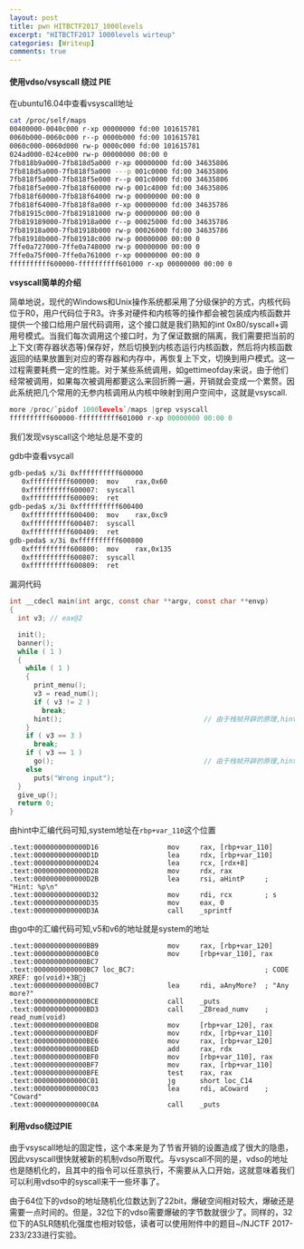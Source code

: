 ```yaml
---
layout: post
title: pwn HITBCTF2017_1000levels
excerpt: "HITBCTF2017 1000levels wirteup"
categories: [Writeup]
comments: true
---
```


#### 使用vdso/vsyscall 绕过 PIE
在ubuntu16.04中查看vsyscall地址
```bash
cat /proc/self/maps
00400000-0040c000 r-xp 00000000 fd:00 101615781                          /bin/cat
0060b000-0060c000 r--p 0000b000 fd:00 101615781                          /bin/cat
0060c000-0060d000 rw-p 0000c000 fd:00 101615781                          /bin/cat
024ad000-024ce000 rw-p 00000000 00:00 0                                  [heap]
7fb818b9a000-7fb818d5a000 r-xp 00000000 fd:00 34635806                   /lib/x86_64-linux-gnu/libc-2.23.so
7fb818d5a000-7fb818f5a000 ---p 001c0000 fd:00 34635806                   /lib/x86_64-linux-gnu/libc-2.23.so
7fb818f5a000-7fb818f5e000 r--p 001c0000 fd:00 34635806                   /lib/x86_64-linux-gnu/libc-2.23.so
7fb818f5e000-7fb818f60000 rw-p 001c4000 fd:00 34635806                   /lib/x86_64-linux-gnu/libc-2.23.so
7fb818f60000-7fb818f64000 rw-p 00000000 00:00 0 
7fb818f64000-7fb818f8a000 r-xp 00000000 fd:00 34635786                   /lib/x86_64-linux-gnu/ld-2.23.so
7fb81915c000-7fb819181000 rw-p 00000000 00:00 0 
7fb819189000-7fb81918a000 r--p 00025000 fd:00 34635786                   /lib/x86_64-linux-gnu/ld-2.23.so
7fb81918a000-7fb81918b000 rw-p 00026000 fd:00 34635786                   /lib/x86_64-linux-gnu/ld-2.23.so
7fb81918b000-7fb81918c000 rw-p 00000000 00:00 0 
7ffe0a727000-7ffe0a748000 rw-p 00000000 00:00 0                          [stack]
7ffe0a75f000-7ffe0a761000 r-xp 00000000 00:00 0                          [vdso]
ffffffffff600000-ffffffffff601000 r-xp 00000000 00:00 0                  [vsyscall]
```
**vsyscall简单的介绍**

简单地说，现代的Windows和Unix操作系统都采用了分级保护的方式，内核代码位于R0，用户代码位于R3。许多对硬件和内核等的操作都会被包装成内核函数并提供一个接口给用户层代码调用，这个接口就是我们熟知的int 0x80/syscall+调用号模式。当我们每次调用这个接口时，为了保证数据的隔离，我们需要把当前的上下文(寄存器状态等)保存好，然后切换到内核态运行内核函数，然后将内核函数返回的结果放置到对应的寄存器和内存中，再恢复上下文，切换到用户模式。这一过程需要耗费一定的性能。对于某些系统调用，如gettimeofday来说，由于他们经常被调用，如果每次被调用都要这么来回折腾一遍，开销就会变成一个累赘。因此系统把几个常用的无参内核调用从内核中映射到用户空间中，这就是vsyscall.


```c
more /proc/`pidof 1000levels`/maps |grep vsyscall
ffffffffff600000-ffffffffff601000 r-xp 00000000 00:00 0                  [vsyscall]
```
我们发现vsyscall这个地址总是不变的

gdb中查看vsycall
```bash
gdb-peda$ x/3i 0xffffffffff600000
   0xffffffffff600000:	mov    rax,0x60
   0xffffffffff600007:	syscall 
   0xffffffffff600009:	ret    
gdb-peda$ x/3i 0xffffffffff600400
   0xffffffffff600400:	mov    rax,0xc9
   0xffffffffff600407:	syscall 
   0xffffffffff600409:	ret    
gdb-peda$ x/3i 0xffffffffff600800
   0xffffffffff600800:	mov    rax,0x135
   0xffffffffff600807:	syscall 
   0xffffffffff600809:	ret     
```
漏洞代码
```c
int __cdecl main(int argc, const char **argv, const char **envp)
{
  int v3; // eax@2

  init();
  banner();
  while ( 1 )
  {
    while ( 1 )
    {
      print_menu();
      v3 = read_num();
      if ( v3 != 2 )
        break;
      hint();                                   // 由于栈帧开辟的原理,hint和go的rbp应该是同一个地址
    }
    if ( v3 == 3 )
      break;
    if ( v3 == 1 )
      go();                                     // 由于栈帧开辟的原理,hint和go的rbp应该是同一个地址
    else
      puts("Wrong input");
  }
  give_up();
  return 0;
}
```
由hint中汇编代码可知,system地址在`rbp+var_110`这个位置
```
.text:0000000000000D16                 mov     rax, [rbp+var_110]
.text:0000000000000D1D                 lea     rdx, [rbp+var_110]
.text:0000000000000D24                 lea     rcx, [rdx+8]
.text:0000000000000D28                 mov     rdx, rax
.text:0000000000000D2B                 lea     rsi, aHintP     ; "Hint: %p\n"
.text:0000000000000D32                 mov     rdi, rcx        ; s
.text:0000000000000D35                 mov     eax, 0
.text:0000000000000D3A                 call    _sprintf
```
由go中的汇编代码可知,v5和v6的地址就是system的地址
```
.text:0000000000000BB9                 mov     rax, [rbp+var_120]
.text:0000000000000BC0                 mov     [rbp+var_110], rax
.text:0000000000000BC7
.text:0000000000000BC7 loc_BC7:                                ; CODE XREF: go(void)+3Bj
.text:0000000000000BC7                 lea     rdi, aAnyMore?  ; "Any more?"
.text:0000000000000BCE                 call    _puts
.text:0000000000000BD3                 call    _Z8read_numv    ; read_num(void)
.text:0000000000000BD8                 mov     [rbp+var_120], rax
.text:0000000000000BDF                 mov     rdx, [rbp+var_110]
.text:0000000000000BE6                 mov     rax, [rbp+var_120]
.text:0000000000000BED                 add     rax, rdx
.text:0000000000000BF0                 mov     [rbp+var_110], rax
.text:0000000000000BF7                 mov     rax, [rbp+var_110]
.text:0000000000000BFE                 test    rax, rax
.text:0000000000000C01                 jg      short loc_C14
.text:0000000000000C03                 lea     rdi, aCoward    ; "Coward"
.text:0000000000000C0A                 call    _puts
```


#### 利用vdso绕过PIE
由于vsyscall地址的固定性，这个本来是为了节省开销的设置造成了很大的隐患，因此vsyscall很快就被新的机制vdso所取代。与vsyscall不同的是，vdso的地址也是随机化的，且其中的指令可以任意执行，不需要从入口开始，这就意味着我们可以利用vdso中的syscall来干一些坏事了。

由于64位下的vdso的地址随机化位数达到了22bit，爆破空间相对较大，爆破还是需要一点时间的。但是，32位下的vdso需要爆破的字节数就很少了。同样的，32位下的ASLR随机化强度也相对较低，读者可以使用附件中的题目~/NJCTF 2017-233/233进行实验。